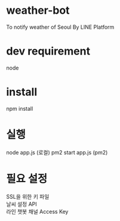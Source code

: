 # weather-bot
To notify weather of Seoul By LINE Platform
# dev requirement
node
# install
npm install
# 실행
node app.js (로컬)
pm2 start app.js (pm2)
# 필요 설정
SSL을 위한 키 파일  
날씨 설정 API  
라인 챗봇 채널 Access Key  
